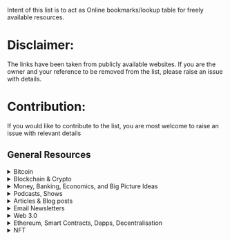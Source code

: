 Intent of this list is to act as Online bookmarks/lookup table for freely available resources.<br>
# Disclaimer:
The links have been taken from publicly available websites. If you are the owner and your reference to be removed from the list, please raise an issue with details.

# Contribution:
If you would like to contribute to the list, you are most welcome to raise an issue with relevant details

## General Resources
<details>
  <summary>Bitcoin</summary>
  
  
[Bitcoin Whitepaper](https://bitcoin.org/bitcoin.pdf)

The 9-page paper written by Satoshi Nakamoto that started it all.

[Bitcoin.org](https://bitcoin.org/)

Bitcoin.org provides an introduction to Bitcoin for different groups and hosts useful resources about getting started with Bitcoin, how it works, and a Bitcoin FAQ.

[Satoshi Nakamoto Institute](https://nakamotoinstitute.org/)

Founded in 2013, The Satoshi Nakamoto Institute (SNI) is dedicated to curating the best primary source literature that shares the best ideas in cryptography, distributed networks, economic freedom, and freedom of information.

- “The Complete Satoshi” - Hosts the Bitcoin Whitepaper and provides links to all of Satoshi’s emails, forum posts, code, and quotes.
- “Literature” - Links to works that serve to contextualize Bitcoin into the broader story of cryptography and freedom.
- “Mempool” - The Memory Pool provides links to some of the best writings about Bitcoin.

[Case Bitcoin](https://casebitcoin.com/)

“Making the case for Bitcoin every day,” Case Bitcoin is one of the best sites to keep in your favorites tab to check often. The site provides key Bitcoin stats, curated and up to date “Bitcoin & Macro” news with tldr summaries, and an amazing searchable resource library. The “New to Bitcoin?” and “Common Critiques” tabs are also great resources to share with people who are just getting into Bitcoin and are interested in learning more.

[Saylor.org "Bitcoin for Everybody" course](https://learn.saylor.org/course/PRDV151)

This 12-hour course will take you through the basics of Bitcoin for beginners, covering: Bitcoin economics, investment, philosophy, history, and practical components.

[Microstrategy's Bitcoin Page](https://www.microstrategy.com/en/bitcoin)

Microstrategy, with 91,000+ bitcoins on their balance sheet and counting, has a tab on their website dedicated to interviews, articles, resources, and financial information about Bitcoin.

[Bitcoin-resources.com](https://bitcoin-resources.com/)

Bitcoiner, writer, and software engineer [Gigi](https://twitter.com/dergigi)’s resource site that attempts to catalog and signal-boost the best and most insightful content in the Bitcoin space.

[Matt Odell's Website](https://mattodell.keybase.pub/index.html)

On his site, [Matt Odell](https://twitter.com/ODELL), host of [Citadel Dispatch](https://citadeldispatch.com/), list many great resources, including: his current projects, video guides, bitcoin resources, bitcoin tools, and other tools.

[Bitcoin-intro.com](https://bitcoin-intro.com/)

A guide aimed towards helping people get started with Bitcoin. Includes information and resources for getting a wallet, buying bitcoin, backing up your wallet, running a node, etc.

[Bitcoin-only.com](https://bitcoin-only.com/)

A collection of the highest quality bitcoin resources.

[99 Bitcoins](https://99bitcoins.com/)

One of the largest sources of information about Bitcoin and crypto for non-technical newbies on the web. The site includes guides, reviews, tutorials, and videos about everything Bitcoin and crypto related.

[Bitcoin Treasuries](https://bitcointreasuries.org/)

Created by [NVK](https://twitter.com/nvk), this site gives information about all of the companies that have adopted Bitcoin as a treasury reserve asset.

[Swan Bitcoin Resources](https://www.swanbitcoin.com/signal/)

This blog from Bitcoin exchange Swan Bitcoin offers thoughts and opinions on Bitcoin from the Swan Bitcoin team and friends.

[Bitcoin Privacy Guide](https://bitcoiner.guide/privacy/)

A beginner’s guide to Bitcoin privacy designed to walk people through the basic steps to gain a good level of privacy when interacting with the Bitcoin network.

[A Beginner's Guide to the Lightning Network](https://bitcoiner.guide/lightning/)

This page aims to help people understand a little more on the mechanics of Lightning and how it interacts with the underlying Bitcoin network.

[Khan Academy - Bitcoin](https://www.khanacademy.org/economics-finance-domain/core-finance/money-and-banking#bitcoin)

Khan Academy covers Bitcoin.

[Bitcoin Information and Resources](https://www.lopp.net/bitcoin-information.html)

A great list of bitcoin information and resources curated by [Jameson Lopp](https://twitter.com/lopp)**.**

[Bitcoin Audible](https://bitcoinaudible.com/)

In this amazing resource, ****[Guy Swann](https://twitter.com/TheCryptoconomy) makes the best writings in bitcoin in crypto available in audio.

[Bitcoin or Shit](https://bitcoinorshit.com/) Quite possibly one of the best sites on the internet.

[Bitcoin Dollar Cost Average Calculator](https://www.dollarcostaverage.me/)

A really cool online calculator that shows you how much bitcoin you would have if you dollar cost averaged over a period of time.

[Bitcoin is Dead lol](https://www.bitcoinisdead.lol/)

A lot of people have been wrong about Bitcoin. But … *how wrong*? This website is so much fun.

[OpenSats.org](https://opensats.org/)

Open Sats is building a web donation platform where donors can learn, donate, and contribute to Bitcoin Core and related free and open source projects.

[Mempool.space](https://mempool.space/about)

The Mempool Open Source Project™ is building a mempool and blockchain explorer for the Bitcoin community, focusing on the transaction fee market and multi-layer ecosystem, without any advertising, altcoins, or third-party trackers.

## Crypto Resources

[Ethereum.org](https://ethereum.org/en/)

A public, open-source resource for the Ethereum community that anyone can contribute to, aimed towards being the best portal for Ethereum’s growing community.

[Ethereum Whitepaper](https://ethereum.org/en/whitepaper/)

Published in 2013 by Vitalik Buterin, before Ethereum’s launch in 2015.

[Unenumerated Blog](http://unenumerated.blogspot.com/) - [Nick Szabo](https://twitter.com/NickSzabo4)

A blog from cryptocurrency pioneer Nick Szabo about “An unending variety of topics.”

[Messari Crypto Thesis for 2021](https://messari.io/pdf/messari-report-crypto-theses-for-2021.pdf)

A 133-page monster of a report from Messari that covers the key trends, people, companies, and projects to watch across crypto, Bitcoin, and Ethereum, with predictions for 2021.

[Pomp Crypto Jobs](https://pompcryptojobs.com/jobs/?q=accounting&categories[]=Accounting&p=1&s=429)

Simply the best job board there is.

[Cryptopedia](https://www.gemini.com/cryptopedia/glossary#digital-asset)

This resource from crypto exchange [Gemini](https://www.gemini.com/) aims to be “your trusted source for all things crypto.” It include a glossary of 1,000+ terms to help you speak the lingo, profiles of industry experts, and links to 150+ topics on everything that you need to know about crypto.

## Crypto News Sites, Price Trackers, & Useful Tools

[Coindesk](https://www.coindesk.com/)

News site specializing in bitcoin and digital currencies.

[Decrypt Media](https://decrypt.co/)

Decrypt’s mission is to “demystify the decentralized web.”

[Messari](https://messari.io/)

Professional grade data, market analysis, tools, and research for crypto investors and professionals.

[Bitcoin Magazine](https://bitcoinmagazine.com/)

One of the original news publishers covering Bitcoin and digital currencies. Provides news, analysis, information, commentary, and price data about Bitcoin through their website, podcasts, research, and events.

[CoinMarketCap](https://coinmarketcap.com/)

The world’s most referenced price-tracking website for crypto assets.

[CoinTracking](https://cointracking.info/?ref=D372093)

Crypto tracking and tax reporting tool that analyzes your trades and generates real-time reports on P&L, the value of your coins, realized and unrealized gains, reports for taxes, and more.

[WTF Happened in 1971?](https://wtfhappenedin1971.com/)

An awesome site with a ton of graphs, charts, and statistics that look into WTF happened in 1971.

[Shadowstats.com](http://www.shadowstats.com/)A website that analyzes and offers alternatives to government economic statistics for the United States.

# Books

## Bitcoin

[The Bitcoin Standard: The Decentralized Alternative to Central Banking](https://www.amazon.com/Bitcoin-Standard-Decentralized-Alternative-Central-ebook/dp/B07BPM3GZQ/ref=sr_1_1?crid=3OVERPDX0OQUM&dchild=1&keywords=the+bitcoin+standard&qid=1614624702&sprefix=the+bitcoin+%2Caps%2C367&sr=8-1) by [Saifedean Ammous](https://twitter.com/saifedean)

The Bitcoin Standard analyzes the historical context to the rise of Bitcoin, the economic properties that have allowed it to grow quickly, and its likely economic, political, and social implications. The Bitcoin Standard is essential reading for anyone who wants to understand why bitcoin is so special and important. [Bitcoin: Hard Money You Can't F*ck With: Why bitcoin will be the next global reserve currency](https://www.amazon.com/Bitcoin-bitcoin-global-reserve-currency-ebook/dp/B08PKYQDGC/ref=sr_1_1?crid=2HTZICP2KAS8H&dchild=1&keywords=hard+money+you+can+t+f+ck+with&qid=1614627415&sprefix=hard+money+you+can%2Caps%2C171&sr=8-1) by [Jason Williams](https://twitter.com/GoingParabolic) Bitcoin is hard money you can’t f*ck with. No-one controls it. No governments, no companies, no central banks, no money printing. It’s a revolution as big as the internet. And it’s never been hacked. Entrepreneur and investor Jason A. Williams is the first author to put bitcoin in context of the 2020 crisis - a year of financial disaster and unprecedented money creation (money printer go brrr!)

[21 Lessons: What I've Learned from Falling Down the Bitcoin Rabbit Hole](https://www.amazon.com/21-Lessons-Learned-Falling-Bitcoin-ebook/dp/B083L93MJ7/ref=sr_1_2?dchild=1&keywords=21+lessons&qid=1614627857&sr=8-2) by [Gigi](https://twitter.com/dergigi)

*What is Bitcoin?* This innocuous question is surprisingly hard to answer. Bitcoin is a computer network, a new form of money, a censorship-resistant payment system, a financial revolution, a peaceful form of protest, and so much more. This book doesn’t try to answer what Bitcoin is. It tries to answer a different, personal question: *What have I learned from Bitcoin*?

[Bitcoin Clarity: The Complete Beginners Guide to Understanding](https://www.amazon.com/Bitcoin-Clarity-Understanding-Kiara-Bickers-ebook/dp/B07ZHY7RF8/ref=sr_1_1?dchild=1&keywords=bitcoin+clarity&qid=1614627661&sr=8-1) by [Kiara Bickers](https://twitter.com/kiarabickers)

Kiara Bickers’ provides a fresh way of approaching Bitcoin, without price hype or industry jargon. Using mental models and visuals, Bitcoin Clarity unfolds the hidden knowledge of how the blockchain works and why it's valued. Whether you're all in or a skeptical investor, the book will transform the way you look at money and cryptocurrency forever.

[Bitcoin & Black America](https://www.amazon.com/Bitcoin-Black-America-Isaiah-Jackson/dp/1079178090/ref=sr_1_1?dchild=1&keywords=bitcoin+and+black+america&qid=1614628064&sr=8-1) by [Isaiah Jackson](https://twitter.com/bitcoinzay?lang=en)

Bitcoin and Black America is a dynamic new book that explores the synergy between black economics, Bitcoin and blockchain technology. The global financial system is changing and the digital revolution will not be televised.Explore how to incorporate Bitcoin into your business, job and educational institution. This book also outlines the need for separation from the racist banking system and a comprehensive list of black professionals actively working in the Blockchain industry.

[Layered Money: From Gold and Dollars to Bitcoin and Central Bank Digital Currencies](https://www.amazon.com/Layered-Money-Dollars-Bitcoin-Currencies/dp/1736110527/ref=sr_1_1?dchild=1&keywords=layered+money&qid=1614628262&sr=8-1) by [Nik Bhatia](https://twitter.com/timevalueofbtc)

In this fascinating deep dive into the evolution of monetary systems around the globe, Nik Bhatia takes us into the origins of how money has evolved to function in a “layered” manner. Using gold as an example of this term, he traces the layers of this ancient currency from raw mined material, to gold coins, and finally to bank-issued gold certificates. In a groundbreaking manner, Bhatia offers a similar paradigm for the evolution of digital currencies.

[The Little Bitcoin Book: Why Bitcoin Matters for Your Freedom, Finances, and Future](https://www.amazon.com/Little-Bitcoin-Book-Matters-Finances-ebook/dp/B07W957N7T/ref=sr_1_2?dchild=1&keywords=the+little+bitcoin+book&qid=1614628531&sr=8-2) by [Alena Vranova](https://twitter.com/AlenaSatoshi?ref_src=twsrc%5Egoogle%7Ctwcamp%5Eserp%7Ctwgr%5Eauthor), [Timi Ajiboye](https://twitter.com/timigod), [Alex Gladstein](https://twitter.com/gladstein), [Alejandro Machado](https://twitter.com/alegw?ref_src=twsrc%5Egoogle%7Ctwcamp%5Eserp%7Ctwgr%5Eauthor), [Jimmy Song](https://twitter.com/jimmysong?ref_src=twsrc%5Egoogle%7Ctwcamp%5Eserp%7Ctwgr%5Eauthor), [Luis Buenaventura](https://twitter.com/helloluis?ref_src=twsrc%5Egoogle%7Ctwcamp%5Eserp%7Ctwgr%5Eauthor), [Alexander Lloyd](https://twitter.com/alex01?lang=en)

The Little Bitcoin Book tells the story of what’s wrong with money today, and why Bitcoin was invented to provide an alternative to the current system. It describes in simple terms what Bitcoin is, how it works, why it’s valuable, and how it affects individual freedom and opportunities of people everywhere - from Nigeria to the Philippines to Venezuela to the United States.

[Thank God for Bitcoin: The Creation, Corruption and Redemption of Money](https://www.amazon.com/Thank-God-Bitcoin-Corruption-Redemption/dp/1641991216/ref=sr_1_1?dchild=1&qid=1614628868&refinements=p_27%3AJimmy+Song&s=books&sr=1-1) by [Lyle Pratt](https://twitter.com/lylepratt?ref_src=twsrc%5Egoogle%7Ctwcamp%5Eserp%7Ctwgr%5Eauthor), [Robert Breedlove](https://twitter.com/Breedlove22), [George Mekhail](https://twitter.com/gmekhail?ref_src=twsrc%5Egoogle%7Ctwcamp%5Eserp%7Ctwgr%5Eauthor), [Gabe Higgins](https://twitter.com/gabebhiggins?lang=en), [Derek Waltchack](https://twitter.com/dwaltchack?ref_src=twsrc%5Egoogle%7Ctwcamp%5Eserp%7Ctwgr%5Eauthor), [J.M. Bush](https://twitter.com/jmbushwrites?lang=en), [Jimmy Song](https://twitter.com/jimmysong?ref_src=twsrc%5Egoogle%7Ctwcamp%5Eserp%7Ctwgr%5Eauthor), [Julia Tourianski](https://bitcoinmagazine.com/authors/julia-tourianski)

Thank God for Bitcoin explores the ways in which the current monetary system is broken and what can be done to fix it. It explores the creation of money, its corruption and its potential redemption. It looks at how Bitcoin is redeeming the ills of our corrupt monetary system and how the ongoing transition to sound money is a source of hope for a broken world.

[Why Buy Bitcoin: Investing Today in the Money of Tomorrow](https://www.amazon.com/Why-Buy-Bitcoin-Investing-Tomorrow/dp/1733219609/ref=sxts_sxwds-bia-wc-rsf1_0?cv_ct_cx=bitcoin&dchild=1&keywords=bitcoin&pd_rd_i=1733219609&pd_rd_r=e44bf2a3-789e-4cde-9615-6b36708f866c&pd_rd_w=OfPGK&pd_rd_wg=uVVBJ&pf_rd_p=5168df84-062d-4bdf-8a6e-2680813bd42f&pf_rd_r=02VN9S8SYB0ECFJNPN7K&psc=1&qid=1614629587&s=digital-text&sr=1-1-7bf78e84-8ef2-4f13-9926-bee5153e81cb) by [Andy Edstrom](https://twitter.com/edstromandrew)

This book will help you understand the role of money in our society, the current state of debt in our economy, and how Bitcoin provides a better solution.

[The Internet of Money](https://www.amazon.com/Internet-Money-Andreas-M-Antonopoulos-ebook/dp/B01L9WM0H8/ref=sr_1_1?dchild=1&keywords=the+internet+of+money&qid=1614629168&s=digital-text&sr=1-1) by [Andreas Antonopoulos](https://twitter.com/aantonop)

While many books explain the how of bitcoin, *The Internet of Money* delves into the why of bitcoin. Acclaimed information-security expert and author of *Mastering Bitcoin*, Andreas M. Antonopoulos examines and contextualizes the significance of bitcoin through a series of essays spanning the exhilarating maturation of this technology.

[The Internet of Money Volume Two](https://www.amazon.com/Internet-Money-Two-Andreas-Antonopoulos-ebook/dp/B075VB7LVG/ref=sr_1_2?dchild=1&keywords=the+internet+of+money&qid=1614629460&s=digital-text&sr=1-2) by [Andreas Antonopoulos](https://twitter.com/aantonop)

The Internet of Money Volume Two ****is the spectacular sequel to the cult classic and best seller *The Internet of Money Volume One* by Andreas M. Antonopoulos. Volume Two contains 11 of his most inspiring and thought-provoking talks.

[The Internet of Money Volume Three](https://www.amazon.com/gp/product/1947910175/ref=as_li_tl?ie=UTF8&tag=dergigi-20&camp=1789&creative=9325&linkCode=as2&creativeASIN=1947910175&linkId=8f908de3d1e5c088510d2ef50c514c36) by [Andreas Antonopoulos](https://twitter.com/aantonop)

Following the world-wide success of Volume One and Volume Two, this third installment contains 12 of his most inspiring and thought-provoking talks over the past two years, including: universal access to basic finance, measuring success: price or principle, escaping the global banking cartel, libre not libra, unstoppable code: the difference between can’t and won’t, and many more.

[Digital Gold: Bitcoin and the Inside Story of the Misfits and Millionaires Trying to Reinvent Money](https://www.amazon.com/Digital-Gold-Bitcoin-Millionaires-Reinvent-ebook/dp/B01D8KFX9Q/ref=sr_1_1?dchild=1&keywords=digital+gold&qid=1614629224&s=digital-text&sr=1-1) by [Nathaniel Popper](https://twitter.com/nathanielpopper)

*Digital Gold* is *New York Times* reporter Nathaniel Popper’s brilliant and engrossing history of Bitcoin, the landmark digital money and financial technology that has spawned a global social movement.

[Bitcoin: Sovereignty Through Mathematics](https://www.amazon.com/gp/product/1090109911/ref=as_li_tl?ie=UTF8&camp=1789&creative=9325&creativeASIN=1090109911&linkCode=as2&tag=dergigi-20&linkId=70cf898837249637279be84649dca8a8) by [Knut Svanholm](https://twitter.com/knutsvanholm/)

What makes Bitcoin so special? What sets Bitcoin apart from every other monetary asset that preceded it? What is a monetary asset in the first place? What is money? What is inflation? Who benefits from it? What is scarcity? Is Bitcoin's mining process wasteful? Is Bitcoin a religion or a rejection of religious beliefs? All of this and more, inside.

[Bitcoin: Independence Reimagined](https://www.amazon.com/gp/product/B087CF2XBB/ref=as_li_tl?ie=UTF8&tag=dergigi-20&camp=1789&creative=9325&linkCode=as2&creativeASIN=B087CF2XBB&linkId=fca0fb457eceaa7a7d9e58a838a1dddc) by [Knut Svanholm](https://twitter.com/knutsvanholm/)

This follow-up to "Bitcoin: Sovereignty Through Mathematics" describes the old boxes we have been operating within, and how Bitcoin encourages us to challenge and reshape them. It takes the reader deeper down the rabbit hole and reveals how the honey badger that lives there is still indifferent to people's opinions about it.

[Magic Internet Money: A Book About Bitcoin](https://www.amazon.com/gp/product/1777128404/ref=as_li_tl?ie=UTF8&camp=1789&creative=9325&creativeASIN=1777128404&linkCode=as2&tag=dergigi-20&linkId=16c09391451e727bf23dc50f75d4033a) by [Jesse Berger](https://twitter.com/jayberjay)

What is money? The question is simple, but the answer is not. Pulling back the curtain on ideas at the heart of the modern monetary renaissance, Magic Internet Money takes you on a timely journey through the intertwined worlds of money and Bitcoin.

[Bitcoin Billionaires: A True Story of Genius, Betrayal, and Redemption](https://www.amazon.com/Bitcoin-Billionaires-Genius-Betrayal-Redemption-ebook/dp/B07GN8HWZW/ref=sr_1_1?crid=38AL4RQD2Y08K&dchild=1&keywords=bitcoin+billionaires&qid=1614629289&s=digital-text&sprefix=bitcoin+billi%2Cdigital-text%2C155&sr=1-1) by [Ben Mezrich](https://twitter.com/benmezrich)

From the Silk Road to the halls of the Securities and Exchange Commission, *Bitcoin Billionaires* will take us on a wild and surprising ride while illuminating a tantalizing economic future. On November 26, 2017, the Winklevoss brothers became the first bitcoin billionaires. Here’s the story of how they got there—as only Ben Mezrich could tell it.

[Inventing Bitcoin: The Technology Behind The First Truly Scarce and Decentralized Money Explained](https://www.amazon.com/Inventing-Bitcoin-Technology-Decentralized-Explained-ebook/dp/B07MWXRWNB/ref=sr_1_1?dchild=1&keywords=inventing+bitcoin&qid=1614629409&s=digital-text&sr=1-1) by [Yan Pritzker](https://twitter.com/skwp)

Bitcoin may well be the greatest invention of our time, and most people have no idea what it is, or how it works. Walking through its invention step by step, this short two hour read is critical before you invest. No technical expertise required! Read it, then share it with your loved ones.

[The Blocksize War: The battle over who controls Bitcoin’s protocol rules](https://www.amazon.com/Blocksize-War-controls-Bitcoins-protocol/dp/B08YQMC2WM) by Jonathan Bier

This book covers Bitcoin’s blocksize war, which was waged from August 2015 to November 2017. On the surface the battle was about the amount of data allowed in each Bitcoin block, however it exposed much deeper issues, such as who controls Bitcoin’s protocol rules. It is not possible to cover every twist and turn in the labyrinthine conflict or all the arguments, but the book provides a chronology of the most significant events.

[The Book Of Satoshi: The Collected Writings of Bitcoin Creator Satoshi Nakamoto](https://www.amazon.com/Book-Satoshi-Collected-Writings-Nakamoto-ebook/dp/B00M6KGJ2K/ref=sr_1_1?dchild=1&keywords=the+book+of+satoshi&qid=1614629337&s=digital-text&sr=1-1) by [Phil Champagne](https://twitter.com/egg_descrambler)

The Book of Satoshi provides a convenient way to parse through what Bitcoin’s creator wrote over the span of the two years that constituted his “public life" before he disappeared from the Internet . . . at least under the name Satoshi Nakamoto. Beginning on November 1st 2009 with the publication of the seminal paper describing Bitcoin, this public life ends at about the time PC World speculated as to a possible link between Bitcoin and WikiLeaks, the infamous website that publishes leaked classified materials. Was there a connection? You be the judge.

[The 7th Property: Bitcoin and the Monetary Revolution](https://www.amazon.com/7th-Property-Bitcoin-Monetary-Revolution/dp/0578902621) by [Eric Yakes](https://twitter.com/ericyakes)

If you are serious about understanding Bitcoin and why it is creating a monetary revolution, this is where you need to start. For the past decade, prominent economists, media outlets, and financiers have dismissed Bitcoin while it has grown exponentially – a phenomenon strikingly similar to the beginning of the internet. Controversy always accompanies transformational technologies. Bitcoin is the alternative to our current financial system, which benefits the few at the cost of many. To understand why Bitcoin is the answer, you need to know how this revolutionary technology works. This book explains it at a technical level in precise yet simple language.

[The Bullish Case for Bitcoin](https://www.amazon.com/Bullish-Case-Bitcoin-Vijay-Boyapati/dp/1737204118/ref=sr_1_1?crid=3QPAJD7J3PTKM&dchild=1&keywords=bullish+case+for+bitcoin&qid=1629520326&s=books&sprefix=bullish+ca%2Cstripbooks%2C157&sr=1-1) by [Vijay Boyapati](https://twitter.com/real_vijay) with a foreword by [Michael Saylor](https://twitter.com/michael_saylor)

The Bullish Case for Bitcoin, first published as a long-form article, represents an intellectual tour de force delivered with elegance and prescience by a polymath well-versed in mathematics, computer science, economics, philosophy, and engineering. After March 2020, it was evident to the author that the world needed a new money based on technology. However, in February 2018, when Boyapati first published his paper, this insight required much greater perspicacity, courage, and conviction.

</details>

<details>
  <summary>Blockchain & Crypto</summary>
  

[Blockchain Basics: A non-technical introduction in 25 steps](https://www.amazon.com/Blockchain-Basics-Non-Technical-Introduction-Steps-ebook/dp/B06XNWF5GP/ref=sr_1_3?dchild=1&keywords=blockchain+basics&qid=1614975489&sr=8-3) by Daniel Drescher

In 25 concise steps, you will learn the basics of blockchain technology. No mathematical formulas, program code, or computer science jargon are used. No previous knowledge in computer science, mathematics, programming, or cryptography is required. Terminology is explained through pictures, analogies, and metaphors.

[Blockchain Bubble or Revolution: The Future of Bitcoin, Blockchains, and Cryptocurrencies](https://www.amazon.com/Blockchain-Bubble-Revolution-Present-Cryptocurrencies-ebook/dp/B07T13GP1Q/ref=sr_1_4?dchild=1&keywords=cryptocurrency&qid=1614975853&s=digital-text&sr=1-4) by Neel Mehta, Adi Agashe, and Parth Dethroja

You'll learn the core concepts of Bitcoin and blockchain technologies to understand their strengths and weaknesses from real-world case studies; dive deep into their technical, economic, political, and legal complexities; and gain insights about their future from exclusive interviews with dozens of tech industry leaders.

[The Infinite Machine: How an Army of Crypto-Hackers Is Building the Next Internet with Ethereum](https://www.amazon.com/Infinite-Machine-Crypto-Hackers-Building-Internet/dp/B07XJ7WKXL/ref=sr_1_1?dchild=1&keywords=the+infinite+machine&qid=1614976157&sr=8-1) by Camila Russo

Financial journalist and cryptocurrency expert Camila Russo details the wild and often hapless adventures of a team of hippy-anarchists, reluctantly led by an ambivalent visionary, and lays out how this new foundation for the internet will spur both transformation and fraud—turning some into millionaires and others into felons—and revolutionize our ideas about money.

[Cryptoassets: The Innovative Investor's Guide to Bitcoin and Beyond](https://www.amazon.com/Cryptoassets-Innovative-Investors-Bitcoin-Beyond/dp/1260026671) by [Chris Burniske](https://twitter.com/cburniske)

This clear, concise, and accessible guide from two industry insiders shows you how to navigate this brave new blockchain world and how to invest in these emerging assets to secure your financial future.
  
</details>

<details>
  <summary>Money, Banking, Economics, and Big Picture Ideas</summary>
  
 
[The Price of Tomorrow: Why Deflation is the Key to an Abundant Future](https://www.amazon.com/Price-Tomorrow-Deflation-Abundant-Future-ebook/dp/B08334WFSQ/ref=sr_1_1?dchild=1&keywords=the+price+of+tomorrow&qid=1614628214&sr=8-1) by [Jeff Booth](https://twitter.com/JeffBooth)

In this extraordinary contrarian book, Jeff Booth, a leading mind and CEO in e-commerce and technology for 20 years, details the technological and economic realities shaping our present and our future, and the choices we face as we go forward—a potentially alarming, but deeply hopeful situation.

[The Sovereign Individual: Mastering the Transition to the Information Age](https://www.amazon.com/Sovereign-Individual-James-Dale-Davidson-ebook/dp/B00AK9IXXM/ref=sr_1_1?crid=3T26I2Q7CHPZ3&dchild=1&keywords=sovereign+individual&qid=1614628413&sprefix=sover%2Caps%2C193&sr=8-1) by [James Dale Davidson](https://en.wikipedia.org/wiki/James_Dale_Davidson)

*The Sovereign Individual* details strategies necessary for adapting financially to the next phase of Western civilization. In *The Sovereign Individual,* Davidson and Rees-Mogg explore the greatest economic and political transition in centuries -- the shift from an industrial to an information-based society. This transition, which they have termed "the fourth stage of human society," will liberate individuals as never before, irrevocably altering the power of government. This outstanding book will replace false hopes and fictions with new understanding and clarified values.

[The Fourth Turning: What the Cycles of History Tell Us About America's Next Rendezvous with Destiny](https://www.amazon.com/Fourth-Turning-History-Americas-Rendezvous-ebook/dp/B001RKFU4I/ref=sr_1_1?dchild=1&keywords=the+fourth+turning&qid=1614628444&sr=8-1) by [William Strauss](https://en.wikipedia.org/wiki/William_Strauss)

William Strauss and Neil Howe will change the way you see the world—and your place in it. With blazing originality, *The Fourth Turning* illuminates the past, explains the present, and reimagines the future. Most remarkably, it offers an utterly persuasive prophecy about how America’s past will predict its future. *The Fourth Turning* offers bold predictions about how all of us can prepare, individually and collectively, for America’s next rendezvous with destiny.

[The Ethics of Money Production](https://www.amazon.com/Ethics-Money-Production-Guido-Hulsmann/dp/1610166817/ref=sr_1_1?crid=1FF6T32GCLBCW&dchild=1&keywords=the+ethics+of+money+production&qid=1614627757&sprefix=the+ethics+of+money+pro%2Caps%2C179&sr=8-1) by [Jorg Guido Hulsmann](https://en.wikipedia.org/wiki/J%C3%B6rg_Guido_H%C3%BClsmann)

This pioneering work, in hardback, by Jörg Guido Hülsmann, professor of economics at the University of Angers in France and the author of Mises: The Last Knight of Liberalism, is the first full study of a critically important issue today: the ethics of money production. This book hits the intellectual sweet spot, speaking to the issues that are driving economic events right now.

[What Has the Government Done to Our Money?](https://www.amazon.com/What-Has-Government-Done-Money/dp/1610166450/ref=sr_1_1?crid=26ZOK64T3R3N9&dchild=1&keywords=what+has+government+done+to+our+money&qid=1614630672&s=books&sprefix=what+has+governmen%2Cstripbooks%2C167&sr=1-1) by [Murray N. Rothbard](https://en.wikipedia.org/wiki/Murray_Rothbard)

Rothbard’s primer on money and government, originally published in 1963. After fifty years, it remains the best book in print on the topic, a real manifesto of sound money.

[The Mystery of Banking](https://www.amazon.com/Mystery-Banking-Murray-N-Rothbard/dp/1933550287/ref=sr_1_1?dchild=1&keywords=the+mystery+of+banking&qid=1614630845&s=books&sr=1-1) by [Murray N. Rothbard](https://en.wikipedia.org/wiki/Murray_Rothbard)

The Mystery of Banking is a great expert analysis of the modern fractional-reserve banking system and its origins-how it is unstable, how it exacerbates business cycles, and how it causes inflation. This book lays out the devastating effects of this most common form of banking on the lives of every man, woman, and child.

[The Theory of Money and Credit](https://www.amazon.com/Theory-Money-Credit-Ludwig-Mises/dp/1620871610/ref=sr_1_1?dchild=1&keywords=theory+of+money+and+credit&qid=1614630040&s=books&sr=1-1) by [Ludwig Von Mises](https://en.wikipedia.org/wiki/Ludwig_von_Mises)

Originally published in 1912, Ludwig von Mises’s *The Theory of Money and Credit* remains today one of economic theory’s most influential and controversial treatises. Von Mises’s examination into monetary theory changed forever the world of economic thought when he successfully integrated “macroeconomics” into “microeconomics” —previously deemed an impossible task —as well as offering explanations into the origin, value and future of money.

[Human Action: A Treatise on Economics](https://www.amazon.com/Human-Action-Ludwig-Von-Mises/dp/1614273545/ref=sr_1_1?dchild=1&keywords=human+action&qid=1614627609&sr=8-1) by [Ludwig Von Mises](https://en.wikipedia.org/wiki/Ludwig_von_Mises)

Human Action: A Treatise on Economics" is the first comprehensive treatise on economics written by a leading member of the modern Austrian school of economics. Von Mises contribution was very simple, yet at the same time extremely profound: he pointed out that the whole economy is the result of what individuals do. Individuals act, choose, cooperate, compete, and trade with one another. In this way Mises explained how complex market phenomena develop.

[The Road to Serfdom](https://www.amazon.com/Road-Serfdom-Documents-Definitive-Collected/dp/0226320553/ref=sr_1_1?crid=20UA2SETL1N70&dchild=1&keywords=road+to+serfdom&qid=1614630964&s=books&sprefix=road+to+serf%2Cstripbooks%2C179&sr=1-1) by [F.A. Hayek](https://en.wikipedia.org/wiki/Friedrich_Hayek)

An unimpeachable classic work in political philosophy, intellectual and cultural history, and economics, *The Road to Serfdom* has inspired and infuriated politicians, scholars, and general readers for half a century. Originally published in 1944—when Eleanor Roosevelt supported the efforts of Stalin, and Albert Einstein subscribed lock, stock, and barrel to the socialist program—*The Road to Serfdom* was seen as heretical for its passionate warning against the dangers of state control over the means of production. For F. A. Hayek, the collectivist idea of empowering government with increasing economic control would lead not to a utopia but to the horrors of Nazi Germany and Fascist Italy.

[The Origins of Money](https://www.amazon.com/Origins-Money-Carl-Menger/dp/1933550597/ref=sr_1_1?dchild=1&keywords=the+origins+of+money&qid=1614630704&s=books&sr=1-1) by [Carl Menger](https://en.wikipedia.org/wiki/Carl_Menger)

Written in the same year that he testified before the Currency Commission in Austria-Hungary, and published in English in 1892, Carl Menger explains that it is not government edicts that create money but instead the marketplace. Individuals decide what the most marketable good is for use as a medium of exchange.

[End the Fed](https://www.amazon.com/End-Fed-Ron-Paul-ebook/dp/B002N0ADQG/ref=sr_1_1?dchild=1&keywords=end+the+fed&qid=1614630879&s=books&sr=1-1) by [Ron Paul](https://twitter.com/RonPaul?ref_src=twsrc%5Egoogle%7Ctwcamp%5Eserp%7Ctwgr%5Eauthor)

In the post-meltdown world, it is irresponsible, ineffective, and ultimately useless to have a serious economic debate without considering and challenging the role of the Federal Reserve. In *End the Fed*, Ron Paul draws on American history, economics, and fascinating stories from his own long political life to argue that the Fed is both corrupt and unconstitutional.

[Money: Sound and Unsound](https://www.amazon.com/Money-Unsound-Joseph-T-Salerno/dp/1610166558/ref=sr_1_1?dchild=1&keywords=money+sound+and+unsound&qid=1614630741&s=books&sr=1-1) by [Joseph T Salerno](https://twitter.com/jtsale?lang=en)

Ludwig von Mises said that there can never be too much of a good theory. Salerno proves it in this sweeping and nearly comprehensive book on applied Austrian monetary theory. In Money: Sound and Unsound, Salerno uses the Misesian/Rothbardian theory of money to reinterpret historical episodes, reevaluate the history of thought, closely examine Federal Reserve policy, seek out cause and effect in business cycles, provide a new understanding of war and social unrest, and clarify the relationship between the state and the central bank.

[When Money Dies: The Nightmare of Deficit Spending, Devaluation, and Hyperinflation in Weimar Germany](https://www.amazon.com/When-Money-Dies-Devaluation-Hyperinflation/dp/1586489941) by [Adam Fergusson](https://en.wikipedia.org/wiki/Adam_Fergusson_(MEP))

In 1923, with its currency effectively worthless (the exchange rate in December of that year was one dollar to 4,200,000,000,000 marks), the German republic was all but reduced to a barter economy. People watched helplessly as their life savings disappeared and their loved ones starved. Germany's finances descended into chaos, with severe social unrest in its wake. Money may no longer be physically printed and distributed in the voluminous quantities of 1923. However, "quantitative easing," that modern euphemism for surreptitious deficit financing in an electronic era, can no less become an assault on monetary discipline.

[The Dao of Capital: Austrian Investing in a Distorted World](https://www.amazon.com/Dao-Capital-Austrian-Investing-Distorted/dp/111834703X) by [Mark Spitznagel](https://en.wikipedia.org/wiki/Mark_Spitznagel)

In *The Dao of Capital*, hedge fund manager and tail-hedging pioneer Mark Spitznagel—with one of the top returns on capital of the financial crisis, as well as over a career—takes us on a gripping, circuitous journey from the Chicago trading pits, over the coniferous boreal forests and canonical strategists from Warring States China to Napoleonic Europe to burgeoning industrial America, to the great economic thinkers of late 19th century Austria. *The Dao of Capital* provides a rare and accessible look through the lens of one of today's great investors to discover a profound harmony with the market process—a harmony that is so essential today.

[Economics in One Lesson: The Shortest and Surest Way to Understand Basic Economics](https://www.amazon.com/Economics-One-Lesson-Shortest-Understand-ebook/dp/B003XT60KO/ref=sr_1_1?dchild=1&keywords=economics+in+one+lesson&qid=1614629958&sr=8-1) by [Henry Hazlitt](https://en.wikipedia.org/wiki/Henry_Hazlitt)

Considered among the leading economic thinkers of the “Austrian School,” which includes Carl Menger, Ludwig von Mises, Friedrich (F.A.) Hayek, and others, Henry Hazlitt (1894-1993), was a libertarian philosopher, an economist, and a journalist. He was the founding vice-president of the Foundation for Economic Education and an early editor of *The Freeman* magazine, an influential libertarian publication.  Hazlitt wrote *Economics in One Lesson*, his seminal work, in 1946. Concise and instructive, it is also deceptively prescient and far-reaching in its efforts to dissemble economic fallacies that are so prevalent they have almost become a new orthodoxy.

[The Machinery of Freedom: Guide to a Radical Capitalism](https://www.amazon.com/Machinery-Freedom-Guide-Radical-Capitalism-ebook/dp/B00LNDWWMW/ref=sr_1_1?dchild=1&keywords=the+machinery+of+freedom&qid=1614630555&s=books&sr=1-1) by [David D. Friedman](https://en.wikipedia.org/wiki/David_D._Friedman)

The classic 1971 work of libertarianism by David D. Friedman, anarcho-capitalist, engagingly describes and celebrates a society based on individual private property rights and the right to consent to cooperative ventures free of coercion.

[Debt: The First 5,000 Years](https://www.amazon.com/Debt-First-5-000-Years/dp/1612191290) by [David Graeber](https://en.wikipedia.org/wiki/David_Graeber)

Anthropologist David Graeber presents a stunning reversal of conventional wisdom: he shows that before there was money, there was debt. For more than 5,000 years, since the beginnings of the first agrarian empires, humans have used elaborate credit systems to buy and sell goods – that is, long before the invention of coins or cash. It is in this era, Graeber arguest, that we also first encounter a society divided into debtors and creditors.

[The Fiat Standard: The Debt Slavery Alternative to Human Civilization](https://saifedean.com/the-fiat-standard/) by [Saifedean Ammous](https://twitter.com/saifedean)

The Fiat Standard is Saifedean Ammous’s attempt to explain the technology behind the current analog global monetary system. Similar to how The Bitcoin Standard explained the functional essence of bitcoin and its potential social and economic implications, this book examines twentieth century monetary technology and explains its benefits and drawbacks, and its many modes of failure.

[The Deficit Myth: Modern Monetary Theory and the Birth of the People's Economy](https://www.amazon.com/Deficit-Myth-Monetary-Peoples-Economy/dp/1541736184) by [Stephanie Kelton](https://twitter.com/StephanieKelton)

In this book, Stephanie Kelton lays out the case for Modern Monetary Theory (MMT), which says that monetarily sovereign countries like the U.S., U.K., Japan, and Canada, which spend, tax, and borrow in a fiat currency that they fully control, are not operationally constrained by revenues when it comes to federal government spending.

Charlie Munger famously said “I never allow myself to have an opinion on anything that I don’t know the other side’s argument better than they do.” Well, if you are a bitcoiner, the modern monetary theorists are the “other side.”

   
</details>

<details>
  <summary>Podcasts, Shows</summary>
  
 
[The Pomp Podcast](https://anthonypompliano.com/podcast/) with [Anthony Pompliano](https://twitter.com/APompliano)

One of the most popular podcasts in business and investing, host Anthony “Pomp” Pompliano talks to the most interesting people in business, finance, and Bitcoin. From billionaires to cultural icons, Pomp helps you get smarter every day.

[Bitcoin Rapid Fire](https://podcasts.apple.com/us/podcast/bitcoin-rapid-fire/id1476958861) with [John Vallis](https://twitter.com/johnkvallis)

“Bitcoin is the future of money, that is my firm belief. In this show, I speak with the amazing people who are building and contributing to this revolutionary new industry. The 'rapid-fire' episodes give you some concise info and insights, the 'further discussion' episodes let you listen in on a more casual and open dialogue with each guest. Hey hey hey, stack sats everyday:)” - *Host, John Vallis*

[What Bitcoin Did](https://www.whatbitcoindid.com/) with [Peter McCormack](https://twitter.com/PeterMcCormack)

Against many challenges, Bitcoin, the world's first true cryptocurrency has survived for over a decade. With What Bitcoin Did, podcast host Peter McCormack talks to experts in the world of Bitcoin. From developers to investors, journalists to Bitcoin company CEOs, you will learn about everything that is happening in the world of Bitcoin.

[Orange Pill Podcast](https://podcasts.apple.com/us/podcast/orange-pill-podcast/id1527940173) with [Max Keiser](https://twitter.com/maxkeiser) and [Stacy Herbert](https://twitter.com/stacyherbert)

Max Keiser and Stacy Herbert with a weekly trippy look at a post red-pilled world. As an old fiat regime fades away and a new hard money system brings a new renaissance, they speak to guests from the world of bitcoin, macroeconomics, space travel, artificial intelligence and also finance, markets and monetary policy.

[Tales from the Crypt: A Bitcoin Podcast‬](https://podcasts.apple.com/us/podcast/tales-from-the-crypt-a-bitcoin-podcast/id1292381204) with [Marty Bent](https://twitter.com/MartyBent) with [Matt Odell](https://twitter.com/matt_odell)

Tales from the Crypt is a podcast hosted by Marty Bent about Bitcoin. Join Marty, Editor in Chief of "the best newsletter in Bitcoin", as he sits down to discuss Bitcoin with interesting people.

[Stephan Livera Podcast‬](https://podcasts.apple.com/us/podcast/stephan-livera-podcast/id1415720320) with [Stephan Livera](https://twitter.com/stephanlivera)

Join Stephan as he interviews the sharpest economic and technical minds in Bitcoin & Austrian Economics to help you understand how money is changing and evolving. This is one of the leading podcasts in the space, and listening to this show is one of the fastest ways to learn and get up to speed on Bitcoin.

[The Bitcoin Standard Podcast](https://saifedean.com/podcast/) with [Saifedean Ammous](https://twitter.com/saifedean)

Saifedean's The Bitcoin Standard Podcast is the place to discuss Bitcoin and economics from the Austrian school's perspective. Listen to the weekly [saifedean.com](http://saifedean.com/) discussion seminar, where a group of learners from all over the world discuss the website's online courses, as well as a wide variety of economic, political, and social issues, and occasionally host special guests for the discussion. The podcast also includes the most interesting interviews conducted with Saifedean on other shows.

[The "What is Money?" Show](https://www.youtube.com/c/RobertBreedlove22/videos) with [Robert Breedlove](https://twitter.com/Breedlove22)

"What is Money?" is the rabbit that leads us down the proverbial rabbit hole. It is the most important question for finding truth in the world. In this podcast, we will pursue this "rabbit" by engaging in a diversity of deep conversations with deep thinkers from different walks of life.

[The Investor's Podcast - Bitcoin Fundamentals](https://www.theinvestorspodcast.com/bitcoin-fundamentals/) with [Preston Pysh](https://twitter.com/PrestonPysh)

Bitcoin Fundamentals is a collection of episodes hosted by Preston Pysh on We Study Billionaires, the flagship podcast of The Investor’s Podcast Network with more than 40 million downloads. On the show, Preston talks about everything Bitcoin and interviews prominent people in the field of cryptocurrency and blockchain. Preston is one of the founders of The Investor’s Podcast Network. He manages his own portfolio through his own holding company, Pylon Holding Company.

[Bitcoin Fixes This](https://podcasts.apple.com/us/podcast/bitcoin-fixes-this/id1523910866) with [Jimmy Song](https://twitter.com/jimmysong?ref_src=twsrc%5Egoogle%7Ctwcamp%5Eserp%7Ctwgr%5Eauthor)

Jimmy Song explores the impact that Bitcoin will have in all aspects of society.

[On The Brink with Castle Island](https://onthebrink-podcast.com/) with [Nic Carter](https://twitter.com/nic__carter) and [Matt Walsh](https://twitter.com/MattWalshInBos)

Hosts Matt Walsh and Nic Carter of Castle Island Ventures explore the political, ethical, and economic significance of Bitcoin and other public blockchains and talk to some of the leading experts in the industry. Learn more and stay up to date at CastleIsland.vc and follow on twitter @CastleIslandVC

[Wake Up Podcast](https://podcasts.apple.com/us/podcast/wake-up-podcast-by-aleks-svetski/id1482223406) with [Aleks Svetski](https://twitter.com/GhostofSvetski)

Aleks Svetski is the founder of [Amber](https://amber.app/). The world is largely asleep. We’re living in a time where our freedoms are slowly being encroached upon, but because we’re addicted to mental crap, we ignore it. Our money lo longer represents our work, time or effort, the freedom to speak out is obstructed under the guise of “diversity and inclusion,” privacy is no longer a right and surveillance has become mainstream “for our protection.” Wake up is dedicated to helping ensure V for Vendetta and 1984 remain works of fiction. Topics include Bitcoin, money, freedom, philosophy, psychology, science, ethics, and more.

[Smart People Sh*t](https://www.youtube.com/channel/UCf0w2eKSyUuMRMBxBtvj5cQ) by [Dennis Porter](https://twitter.com/dennis_porter_)

A show about Smart People Shit. Going deep on bitcoin, philosophy, and fitness.

[Citadel Dispatch](https://citadeldispatch.com/) by [Matt Odell](https://twitter.com/matt_odell)

Citadel Dispatch is an interactive show about bitcoin, distributed systems, privacy, and open source software.

[BTC Sessions](https://www.youtube.com/c/BTCSessions/featured)

BTC Sessions is geared towards helping you understand Bitcoin. Get the tutorials on wallets, hardware, security, exchanges, and much more, as well as the latest news and industry interviews.

[The Beginner's Guide to Bitcoin Series](https://www.whatbitcoindid.com/the-beginners-guide-to-bitcoin)

- Podcast: What Bitcoin Did
- Episodes: #182 - #202 (17-part series)
- Host: Peter McCormack

[The Saylor Series](https://www.youtube.com/watch?v=4rvTppy1qLI&list=PL2jAZ0x9H0bRvoNt1xNJWYa9_8_an03h0) (9 episodes)

- Podcast: The “What is Money?” Show
- Host: Robert Breedlove
- Guest: Michael Saylor

[The Booth Series](https://youtu.be/_ZyFv_BUTPg)

- Podcast: The “What is Money?” Show
- Host: Robert Breedlove
- Guest: Jeff Booth

[The Quiet Master of Cryptocurrency](https://tim.blog/2017/06/04/nick-szabo/)

- Podcast: The Tim Ferriss Show
- Episode: #244
- Host: Tim Ferriss
- Guests: Nick Szabo and Naval Ravikant

[Balaji Srinivasan on The Future of Bitcoin and Ethereum, How to Become Noncancelable, the Path to Personal Freedom and Wealth in a New World, the Changing Landscape of Warfare, and More](https://tim.blog/2021/03/24/balaji-srinivasan/)

- Podcast: The Tim Ferriss Show
- Episode: #506
- Host: Tim Ferriss
- Guest: Balaji Srinivasan

[A Masterclass in Economic Calculation](https://youtu.be/jwgOVPJ2FnU)

- Podcast: Bitcoin Fundamentals
- Episode: BTC005
- Host: Preston Pysh
- Guest: Michael Saylor
- [Podcast Notes](https://podcastnotes.org/crypto/the-investors-podcast-tip/michael-saylor-preston-pysh-economic-calculation/)

[Michael Saylor on Buying Bitcoin With His Balance Sheet](https://www.youtube.com/watch?v=WrR95PFYDFQ)

- Podcast: The Pomp Podcast
- Episode: #385
- Host: Anthony Pompliano
- Guest: Michael Saylor
- [Podcast Notes](https://podcastnotes.org/off-the-chain/michael-saylor-anthony-pompliano-bitcoin/)

[Michael Saylor on The Fiat Standard](https://saifedean.com/podcast/34-michael-saylor-on-the-fiat-standard/)

- Podcast: The Bitcoin Standard Podcast
- Episode: #34
- Host: Saifedean Ammous
- Guest: Michael Saylor

[Bitcoin vs Gold: The Great Debate with Michael Saylor and Frank Giustra](https://youtu.be/coHC_9ApBdg)

- Host: Daniela Cambone from Stansberry Research
- Guests: Michael Saylor and Frank Giustra

[Bitcoin is the Fight of our Time](https://anchor.fm/daniel-prince6/episodes/Michael_saylor---Jeffbooth---Bitcoin-Is-The-Fight-Of-Our-Time--87-emeg4s)

- Podcast: Once BITten!
- Episode: #88
- Host: Daniel Prince
- Guests: Michael Saylor & Jeff Booth

[Bitcoin Corporate Strategy with Michael Saylor](https://www.microstrategy.com/en/bitcoin/videos/bitcoin-corporate-strategy)

- Podcast: Microstrategy [Bitcoin for Corporations Conference](https://www.microstrategy.com/en/resources/events/world-2021/bitcoin-summit)
- Episode: #1
- Host: Michael Saylor
- Guest: None
- [Podcast Notes](https://podcastnotes.org/crypto/michael-saylor-bitcoin-corporate-strategy/)

[Bitcoin Macro Strategy with Michael Saylor and Ross Stevens](https://www.microstrategy.com/en/bitcoin/videos/bitcoin-macro-strategy)

- Podcast: Microstrategy [Bitcoin for Corporations Conference](https://www.microstrategy.com/en/resources/events/world-2021/bitcoin-summit)
- Episode: #2
- Host: Michael Saylor
- Guest: Ross Stevens
- [Podcast Notes](https://podcastnotes.org/crypto/michael-saylor-ross-stevens-bitcoin-macrostrategy/)

[Bitcoin Has Entered Phase 5](https://youtu.be/YMx6SwRyWZ4)

- Podcast: What Bitcoin Did
- Episode: #257
- Host: Peter McCormack
- Guests: PlanB, Jeff Booth, Preston Pysh
- [Podcast Notes](https://podcastnotes.org/what-bitcoin-did/planb-jeff-booth-preston-pysh-peter-mccormack-bitcoin/)

[Robert Breedlove on Common Misconceptions](https://www.theinvestorspodcast.com/bitcoin-fundamentals/bf-001-bitcoin-common-misconceptions-w-robert-breedlove/)

- Podcast: The Investors Podcast - Bitcoin Fundamentals
- Episode: BTC 001
- Host: Preston Pysh
- Guest: Robert Breedlove

[Crypto Guru Says "Bitcoin Will Hit $1,000,000 by…" ft. Anthony Pompliano](https://www.youtube.com/watch?v=GGV7hVjbYR8)

- Podcast: Flagrant 2
- Episode: N/A
- Host: Andrew Schulz
- Guest: Anthony Pompliano
- Note: This is a comedy podcast

[Anthony Pompliano: Bitcoin](https://youtu.be/IHg6ixt3CKc)

- Podcast: Lex Fridman Podcast
- Episode: #171
- Host: Lex Fridman
- Guest: Anthony Pompliano

[Nic Carter: Bitcoin Core Values, Layered Scaling, and Blocksize Debates](https://youtu.be/mDyBbGCiBUU)

- Podcast: Lex Fridman Podcast
- Episode: #173
- Host: Lex Fridman
- Guest: Nic Carter

[Robert Breedlove: Philosophy of Bitcoin from First Principles](https://youtu.be/HrehEWYj16s)

- Podcast: Lex Fridman Podcast
- Episode: #176
- Host: Lex Fridman
- Guest: Robert Breedlove
- [Podcast Notes](https://podcastnotes.org/artificial-intelligence-podcast/robert-breedlove-lex-fridman-bitcoin/)
- A PDF version of the [notes that Breedlove used to prepare for his appearance](https://www.dropbox.com/s/p05gtkmtwgw5vtk/Lex%20Fridman%20podcast%20w%20Breedlove%20-%20conversation%20outline.pdf?dl=0)

[Bitcoin as Legal Tender & Near-Zero Exchange Fees w/ Jack Mallers](https://youtu.be/8nz0KWlW3VQ)

- Podcast: Bitcoin Fundamentals
- Episode: BTC034
- Host: Preston Pysh
- Guest: Jack Mallers

[MIT Open Courseware "Blockchain and Money" course](https://ocw.mit.edu/courses/sloan-school-of-management/15-s12-blockchain-and-money-fall-2018/) with [Professor Gary Gensler](https://twitter.com/GaryGensler)

This course, taught by SEC Chairman and MIT professor Gary Gensler, is for students wishing to explor blockchain technology’s potential use – by entrepreneurs and incumbents – to change the world of money and finance. The course begins with a review of Bitcoin and an understanding of the commercial, technical, and public policy fundamentals of blockchain technology, distributed ledgers, and smart contracts. The class then continues on to current and potential blockchain applications for the financial sector.

[Bitcoiner Book Club](https://www.youtube.com/playlist?list=PL8GxRkxnvMl3_O3DYNQJFnVBvvt8A9qqW) - [John Vallis](https://twitter.com/johnkvallis)
   
</details>

<details>
  <summary>Articles & Blog posts</summary>
  

There have been so many amazing articles and blog posts written about Bitcoin & crypto that it would be simply impossible to try to link to all of them here. Some of the best are listed below.

Check out the “suggested resources” section from the workshop study guides for links some additional to the topics that we discuss during the workshops.

Several of the resources listed above, including [Satoshi Nakamoto Institute](https://nakamotoinstitute.org/), [Bitcoin-resources.com](https://bitcoin-resources.com/), and [Bitcoin Audible](https://bitcoinaudible.com/) include really great lists of some of the best things ever written about Bitcoin and crypto!

[The Bullish Case for Bitcoin](https://vijayboyapati.medium.com/the-bullish-case-for-bitcoin-6ecc8bdecc1) by [Vijay Boyapati](https://twitter.com/real_vijay)

[Twitter thread - Best articles addressing Bitcoin energy & climate FUD](https://twitter.com/mtcbtc/status/1346813481257984001)

[Bitcoin is The Mycelium of Money](https://www.brandonquittem.com/bitcoin-is-the-mycelium-of-money/) by [Brandon Quittem](https://twitter.com/Bquittem)

[Allen Farrington](https://twitter.com/allenf32) “Bitcoin is Venice” 3 part series - [Wittgenstein's Money (part 1)](https://allenfarrington.medium.com/wittgensteins-money-7cac8d0635cf), [The Capital Strip Mine (part 2)](https://allenfarrington.medium.com/the-capital-strip-mine-ec627e9fe40a), [Bitcoin is Venice (part 3)](https://allenfarrington.medium.com/bitcoin-is-venice-8414dda42070)

[Bitcoin Stock-to-Flow Models](https://100trillionusd.github.io/) by [PlanB](https://twitter.com/100trillionUSD)

[The Future of Bitcoin: 12 Scenarios from Bullish to Bearish](https://www.coindesk.com/the-future-of-bitcoin-12-scenarios-from-bullish-to-bearish) - Jeff Wilser (Coindesk)

[Shelling Out: The Origins of Money](https://nakamotoinstitute.org/shelling-out/) by [Nick Szabo](https://twitter.com/NickSzabo4)

[Enders Game](https://unchained-capital.com/blog/enders-game/) by [Parker Lewis](https://twitter.com/parkeralewis)

From the Almanack of Naval Ravikant - [Blockchain (Cryptocurrency) Part 1: Intro + Applications](https://www.navalmanack.com/secret-sections/blockchain-cryptocurrency?ss_source=sscampaigns&ss_campaign_id=5fa6c2a201d09355c792e8c4&ss_email_id=5faac3baf54f190b19305296&ss_campaign_name=Fast+five+from+Navalmanack%3A+New+posts%2C+audiobook%2C+and+interviews.&ss_campaign_sent_date=2020-11-10T16%3A46%3A33Z) and [Blockchain (Cryptocurrency) Part 2: Strategy, Politics, Investing](https://www.navalmanack.com/secret-sections/cryptocurrency-and-blockchain-investing?ss_source=sscampaigns&ss_campaign_id=5fa6c2a201d09355c792e8c4&ss_email_id=5faac3baf54f190b19305296&ss_campaign_name=Fast+five+from+Navalmanack%3A+New+posts%2C+audiobook%2C+and+interviews.&ss_campaign_sent_date=2020-11-10T16%3A46%3A33Z)

[Gradually, Then Suddenly (series)](https://nakamotoinstitute.org/mempool/series/gradually-then-suddenly/) by [Parker Lewis](https://twitter.com/parkeralewis)

[A Most Peaceful Revolution](https://medium.com/@nic__carter/a-most-peaceful-revolution-8b63b64c203e) by [Nic Carter](https://twitter.com/nic__carter)

Pretty much anything written by [Robert Breedlove](https://twitter.com/Breedlove22) , including: [The Number Zero and Bitcoin](https://breedlove22.medium.com/the-number-zero-and-bitcoin-4c193336db5b), [Masters and Slaves of Money](https://breedlove22.medium.com/masters-and-slaves-of-money-255ecc93404f), [Our Most Brilliant Idea](https://breedlove22.medium.com/our-most-brilliant-idea-aced329f8941), [Bitcoin is Hope](https://breedlove22.medium.com/bitcoin-is-hope-bedce21b3648), amongst many others. [Here is a link directly to his Medium page](https://breedlove22.medium.com/) where you can find all of his blog posts.

[Dear Family, Dear Friends: A letter to all of you who still have no bitcoin](https://dergigi.com/2020/04/27/dear-family-dear-friends/) by [Gigi](https://twitter.com/dergigi)

[Bitcoin is Time](https://www.swanbitcoin.com/bitcoin-is-time/) by [Gigi](https://twitter.com/dergigi)

[Stone Ridge 2020 Shareholder Letter](https://www.microstrategy.com/en/bitcoin/documents/stone-ridge-2020-shareholder-letter)

[Seetee Shareholder Letter](https://www.seetee.io/static/shareholder_letter-6ae7e85717c28831bf1c0eca1d632722.pdf)

[Speculative Attack](https://nakamotoinstitute.org/mempool/speculative-attack/) by [Pierre Rochard](https://twitter.com/pierre_rochard)

[Nobody Understands Bitcoin (And that's OK)](https://www.coindesk.com/nobody-understands-bitcoin-thats-ok) by [Jameson Lopp](https://twitter.com/lopp)

[Why India Should Buy Bitcoin](https://balajis.com/why-india-should-buy-bitcoin/) by [Balaji Srinivasan](https://twitter.com/balajis) and [How India Legalizes Crypto](https://balajis.com/how-india-legalizes-crypto/) by [Balaji Srinivasan](https://twitter.com/balajis)

Pretty much anything that [Lyn Alden](https://twitter.com/LynAldenContact) writes about bitcoin, including: [3 Reasons I'm Investing in Bitcoin](https://www.lynalden.com/invest-in-bitcoin/), [7 Misconceptions About Bitcoin](https://www.lynalden.com/misconceptions-about-bitcoin/), [Bitcoin: Addressing the Ponzi Scheme Characterization](https://www.lynalden.com/bitcoin-ponzi-scheme/), [Analyzing Bitcoin's Network Effect](https://www.lynalden.com/bitcoins-network-effect/)

</details>

<details>
  <summary>Email Newsletters</summary>
  

[The Pomp Letter](https://pomp.substack.com/) by [Pomp](https://twitter.com/APompliano)

The Pomp Letter is a newsletter for investors interested in learning about Bitcoin, finance, and technology. The letter’s audience includes some of the most legendary investors on Wall Street. Pomp works hard to bring readers actionable insights on what’s happening in the economy.

[Marty's Bent](https://tftc.io/martys-bent/) by [Marty Bent](https://twitter.com/MartyBent)

A daily newsletter highlighting signal in Bitcoin with some musings on macroeconomics and Liberty in the Digital Age

[A step-by-step introduction to cryptocurrency](https://www.preethikasireddy.com/post/come-learn-cryptocurrency-with-me-for-free) by [Preethi Kasireddy](https://twitter.com/iam_preethi)

This email course is really amazing. If you are someone who is interested in cryptocurrency but:

- Feel guilty that you might be too late to the game
- Don’t know where to start learning
- Lack the time and energy to sift through the hype and countless sources of information
- Don’t understand the complex jargon and technical lingo
- Feel lost trying to keep up with all the coins, projects, and Telegram groups
- Struggle to understand real-world uses and how crypto fits into the grand scheme of things
- Have been eagerly wanting to gain a strong foundational understanding from a trusted source
- Want to once and for all be able to tell the difference between what’s hype and what’s real
- Is looking for a place to ask questions without being judged for sounding dumb

This course is for you :)

[Never Edit](https://www.neveredit.com/) by [Peter McCormack](https://twitter.com/PeterMcCormack)Your daily supply of Macro, Tech, and Bitcoin in a free daily email.

[The Held Report](https://danheld.substack.com/) by [Dan Held](https://twitter.com/danheld)The Held Report is a weekly newsletter written by Dan Held, an 8 year crypto veteran, that explains Bitcoin simply.

[Orange Pill Podcast: Daily Dose Email](https://orangepilldailydose.com/) by [Max Keiser](https://twitter.com/maxkeiser) and [Stacy Herbert](https://twitter.com/stacyherbert)A daily dose that fills the reader in on the trippy world of Max and Stacy. A super quick read, this daily newsletter includes clips from their podcast, old quotes and videos of Max Keiser from way back in the day, the “maxim of the day”, and the daily “price fix.”

[Bitcoin On-Chain Data Newsletter](https://btcbywc3.substack.com/p/coming-soon) by [William Clemente III](https://twitter.com/WClementeIII)Analyzing the Bitcoin Blockchain to develop market signals & updates.

[NYDIG Research](https://nydig.com/research-subscription/) NYDIG is a leading technology and financial services firm dedicated to Bitcoin. They apply institutional wisdom and ingenuity to help their clients access the unrealized potential of the emerging asset class. Their free research subscription helps readers stay up-to-date on the Bitcoin market with news and insights from NYDIG.

[Pomp Crypto Jobs Newsletter](https://pompcryptojobs.us1.list-manage.com/subscribe?u=4caebc79ecd02f32f7b6e9550&id=dc1cc58413)Stay up to date on the latest news in crypto careers from the crypto industry’s best job board :)

[Readwise](https://readwise.io/)A bit different from the other recommendations, Readwise is a daily email that resurfaces your best highlights from Kindle, Instapaper, iBooks, and more. Readwise makes it easy to revisit and learn from your ebook & article highlights.


</details>

<details>
  <summary>Web 3.0</summary>
  

[Why Web3 matters](https://future.a16z.com/why-web3-matters/) Web3 offers a new way that combines the best aspects of the previous eras. It’s very early in this movement and a great time to get involved.


  
</details>

<details>
  <summary>Ethereum, Smart Contracts, Dapps, Decentralisation</summary>
  

[What are Dapps](https://ethereum.org/en/developers/docs/dapps/) A decentralized application (Dapp) is an application built on a decentralized network that combines a smart contract and a frontend user interface. Read more about it here!

[Tokenomics](https://hackernoon.com/designing-a-token-economy-how-to-choose-an-economic-goal-224b2643576a) What is a Token Economy and How to Design a Thriving Cryptocurrency
  
[What is Ethereum](https://ethereum.org/en/what-is-ethereum/) - Ethereum provides a way to make applications on the blockchain. Let’s understand what Ethereum is.

  
</details>

<details>
  <summary>NFT</summary>
  



  
</details>
  
